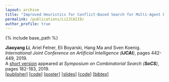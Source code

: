 ```yaml
---
layout: archive
title: "Improved Heuristics for Conflict-Based Search for Multi-Agent Path Finding"
permalink: /publications/LiIJCAI19/
author_profile: true
---
```


{% include base_path %}
 

**Jiaoyang Li**, Ariel Felner, Eli Boyarski, Hang Ma and Sven Koenig.  
<i>International Joint Conference on Artificial Intelligence (**IJCAI**)</i>, pages 442-449, 2019.     
A [short version](https://doi.org/10.1609/socs.v10i1.18481 "Download pdf") appeared at <i>Symposium on Combinatorial Search (**SoCS**)</i>, pages 182-183, 2019.       
[[publisher](https://www.ijcai.org/proceedings/2019/63)]
[[code](https://github.com/Jiaoyang-Li/CBSH2-RTC)]
[[poster](https://jiaoyang-li.github.io/files/posters/cbsh2-poster.pdf "Download poster")]
[[slides](https://jiaoyang-li.github.io/files/slides/cbsh2.pdf "Download slides")]
[[code](https://github.com/Jiaoyang-Li/CBSH2 "Source code")]
[<a href="javascript:void(0)" onclick="(function(target, id) { if ($('#' + id).css('display') == 'block') { $('#' + id).hide('fast'); $(target).text('bibtex') } else { $('#' + id).show('fast'); $(target).text('bibtex▲') } })(this, 'bibtex-LiIJCAI19');">bibtex</a>]
<div id="bibtex-LiIJCAI19" style="display:none">
<pre>@inproceedings{LiIJCAI19,
    author    = {Jiaoyang Li and Ariel Felner and Eli Boyarski and Hang Ma and Sven Koenig},
    title     = {Improved Heuristics for Multi-Agent Path Finding with Conflict-Based Search},
    booktitle = {Proceedings of the International Joint Conference on Artificial Intelligence (IJCAI)},
    pages     = {442--449},
    year      = {2019}
}
</pre></div>          

